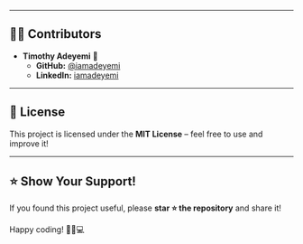 



---

## 👨‍💻 **Contributors**  
- **Timothy Adeyemi** 🚀  
  - **GitHub:** [@iamadeyemi](https://github.com/iamadeyemi)  
  - **LinkedIn:** [iamadeyemi](https://www.linkedin.com/in/timothy-ade/)  

---

## 📜 **License**  
This project is licensed under the **MIT License** – feel free to use and improve it!  

---

## ⭐ **Show Your Support!**  
If you found this project useful, please **star ⭐ the repository** and share it!  

Happy coding! 🚀🏡💻  